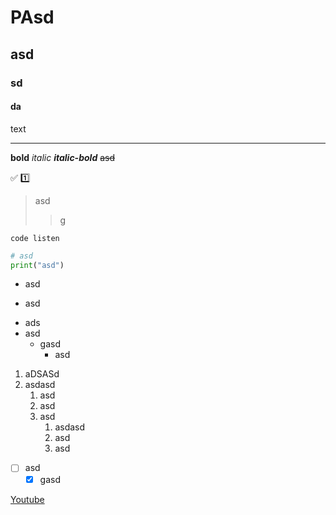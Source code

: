 # PAsd

## asd

### sd

#### da

text

---

**bold**
_italic_
**_italic-bold_**
~~asd~~

✅
:one:

> asd
>
> > g

`code listen`

```py
# asd
print("asd")
```

- asd

* asd

- ads
- asd
  - gasd
    - asd

1. aDSASd
2. asdasd
   1. asd
   2. asd
   3. asd
      1. asdasd
      2. asd
      3. asd

- [ ] asd
  - [x] gasd

[Youtube](https://youtube.com/)
